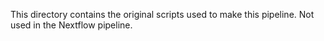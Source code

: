 This directory contains the original scripts used to make this pipeline.
Not used in the Nextflow pipeline.
